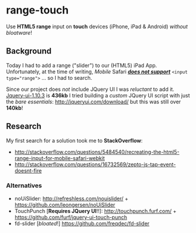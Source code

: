 range-touch
===========

Use **HTML5 range** input on **touch** devices 
(iPhone, iPad &amp; Android) *without bloatware*!

## Background

Today I had to add a range ("slider") to our (HTML5) iPad App.
Unfortunately, at the time of writing, *Mobile* Safari 
***[does not support](http://caniuse.com/#feat=input-range)***
`<input type="range">` ... so I had to search.




Since our project does *not* include JQuery UI I was *reluctant* to add it.
[Jquery-ui-1.10.3](http://code.jquery.com/ui/1.10.3/jquery-ui.js) is **436kb**
I tried building a *custom* JQuery UI script with just the *bare essentials*:
http://jqueryui.com/download/ but this was still over **140kb**!





## Research 

My first search for a solution took me to **StackOverflow**:

- http://stackoverflow.com/questions/5484540/recreating-the-html5-range-input-for-mobile-safari-webkit
- http://stackoverflow.com/questions/16732569/zepto-js-tap-event-doesnt-fire

### Alternatives

- noUiSlider: http://refreshless.com/nouislider/ + 
https://github.com/leongersen/noUiSlider
- TouchPunch [**Requires JQuery UI**!!]: http://touchpunch.furf.com/ +
https://github.com/furf/jquery-ui-touch-punch
- fd-slider [*bloated*!] https://github.com/freqdec/fd-slider
